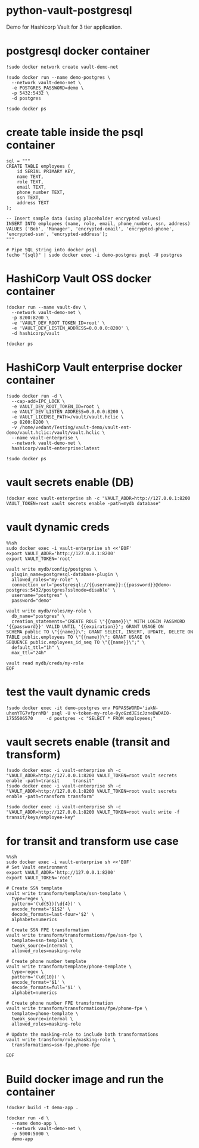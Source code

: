 # python-vault-postgresql
Demo for Hashicorp Vault for 3 tier application.

# postgresql docker container
    !sudo docker network create vault-demo-net
    
    !sudo docker run --name demo-postgres \
      --network vault-demo-net \
      -e POSTGRES_PASSWORD=demo \
      -p 5432:5432 \
      -d postgres
    
    !sudo docker ps

# create table inside the psql container
    sql = """
    CREATE TABLE employees (
        id SERIAL PRIMARY KEY,
        name TEXT,
        role TEXT,
        email TEXT,
        phone_number TEXT,
        ssn TEXT,
        address TEXT
    );
    
    -- Insert sample data (using placeholder encrypted values)
    INSERT INTO employees (name, role, email, phone_number, ssn, address) 
    VALUES ('Bob', 'Manager', 'encrypted-email', 'encrypted-phone', 'encrypted-ssn', 'encrypted-address');
    """
    
    # Pipe SQL string into docker psql
    !echo "{sql}" | sudo docker exec -i demo-postgres psql -U postgres

# HashiCorp Vault OSS docker container
    !docker run --name vault-dev \
      --network vault-demo-net \
      -p 8200:8200 \
      -e 'VAULT_DEV_ROOT_TOKEN_ID=root' \
      -e 'VAULT_DEV_LISTEN_ADDRESS=0.0.0.0:8200' \
      -d hashicorp/vault
    
    !docker ps

# HashiCorp Vault enterprise docker container
    !sudo docker run -d \
      --cap-add=IPC_LOCK \
      -e VAULT_DEV_ROOT_TOKEN_ID=root \
      -e VAULT_DEV_LISTEN_ADDRESS=0.0.0.0:8200 \
      -e VAULT_LICENSE_PATH=/vault/vault.hclic \
      -p 8200:8200 \
      -v /home/vedant/Testing/vault-demo/vault-ent-demo/vault.hclic:/vault/vault.hclic \
      --name vault-enterprise \
      --network vault-demo-net \
      hashicorp/vault-enterprise:latest
    
    !sudo docker ps

# vault secrets enable (DB)
    !docker exec vault-enterprise sh -c "VAULT_ADDR=http://127.0.0.1:8200 VAULT_TOKEN=root vault secrets enable -path=mydb database"

# vault dynamic creds
    %%sh
    sudo docker exec -i vault-enterprise sh <<'EOF'
    export VAULT_ADDR='http://127.0.0.1:8200'
    export VAULT_TOKEN='root'
    
    vault write mydb/config/postgres \
      plugin_name=postgresql-database-plugin \
      allowed_roles="my-role" \
      connection_url='postgresql://{{username}}:{{password}}@demo-postgres:5432/postgres?sslmode=disable' \
      username="postgres" \
      password="demo"
    
    vault write mydb/roles/my-role \
      db_name="postgres" \
      creation_statements="CREATE ROLE \"{{name}}\" WITH LOGIN PASSWORD '{{password}}' VALID UNTIL '{{expiration}}'; GRANT USAGE ON         SCHEMA public TO \"{{name}}\"; GRANT SELECT, INSERT, UPDATE, DELETE ON TABLE public.employees TO \"{{name}}\"; GRANT USAGE ON         SEQUENCE public.employees_id_seq TO \"{{name}}\";" \
      default_ttl="1h" \
      max_ttl="24h"
    
    vault read mydb/creds/my-role
    EOF

# test the vault dynamic creds
    !sudo docker exec -it demo-postgres env PGPASSWORD='iakN-uhxnYTG7vfprnMD' psql -U v-token-my-role-0ycGzdJEicJzneDWDAI0-1755506570     -d postgres -c "SELECT * FROM employees;"

# vault secrets enable (transit and transform)
    !sudo docker exec -i vault-enterprise sh -c "VAULT_ADDR=http://127.0.0.1:8200 VAULT_TOKEN=root vault secrets enable -path=transit     transit"
    !sudo docker exec -i vault-enterprise sh -c "VAULT_ADDR=http://127.0.0.1:8200 VAULT_TOKEN=root vault secrets enable -path=transform transform"
    
    !sudo docker exec -i vault-enterprise sh -c "VAULT_ADDR=http://127.0.0.1:8200 VAULT_TOKEN=root vault write -f transit/keys/employee-key"

# for transit and transform use case
    %%sh
    sudo docker exec -i vault-enterprise sh <<'EOF'
    # Set Vault environment
    export VAULT_ADDR='http://127.0.0.1:8200'
    export VAULT_TOKEN='root'
    
    # Create SSN template
    vault write transform/template/ssn-template \
      type=regex \
      pattern='(\d{5})(\d{4})' \
      encode_format='$1$2' \
      decode_formats=last-four='$2' \
      alphabet=numerics
    
    # Create SSN FPE transformation
    vault write transform/transformations/fpe/ssn-fpe \
      template=ssn-template \
      tweak_source=internal \
      allowed_roles=masking-role
    
    # Create phone number template
    vault write transform/template/phone-template \
      type=regex \
      pattern='(\d{10})' \
      encode_format='$1' \
      decode_formats=full='$1' \
      alphabet=numerics
    
    # Create phone number FPE transformation
    vault write transform/transformations/fpe/phone-fpe \
      template=phone-template \
      tweak_source=internal \
      allowed_roles=masking-role
    
    # Update the masking-role to include both transformations
    vault write transform/role/masking-role \
      transformations=ssn-fpe,phone-fpe
    
    EOF

# Build docker image and run the container
    !docker build -t demo-app .
    
    !docker run -d \
      --name demo-app \
      --network vault-demo-net \
      -p 5000:5000 \
      demo-app

